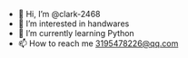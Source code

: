 - 👋 Hi, I’m @clark-2468
- 👀 I’m interested in handwares
- 🌱 I’m currently learning Python
- 📫 How to reach me 3195478226@qq.com

<!---
clark-2468/clark-2468 is a ✨ special ✨ repository because its `README.md` (this file) appears on your GitHub profile.
You can click the Preview link to take a look at your changes.
--->
